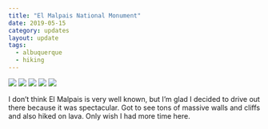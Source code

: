 ```yaml
---
title: "El Malpais National Monument"
date: 2019-05-15
category: updates
layout: update
tags:
  - albuquerque
  - hiking
---
```


<div class="img-slider">
    <img src="{{ site.cdn }}/img/updates/new-mexico/el-malpais-nm/malpais-1.jpg">
    <img src="{{ site.cdn }}/img/updates/new-mexico/el-malpais-nm/malpais-2.jpg">
    <img src="{{ site.cdn }}/img/updates/new-mexico/el-malpais-nm/malpais-3.jpg">
    <img src="{{ site.cdn }}/img/updates/new-mexico/el-malpais-nm/malpais-4.jpg">
    <img src="{{ site.cdn }}/img/updates/new-mexico/el-malpais-nm/malpais-5.jpg">
</div>
<p>
    I don’t think El Malpais is very well known, but I’m glad I decided to drive out there because it was spectacular. Got to see tons of massive walls and cliffs and also hiked on lava. Only wish I had more time here.
</p>